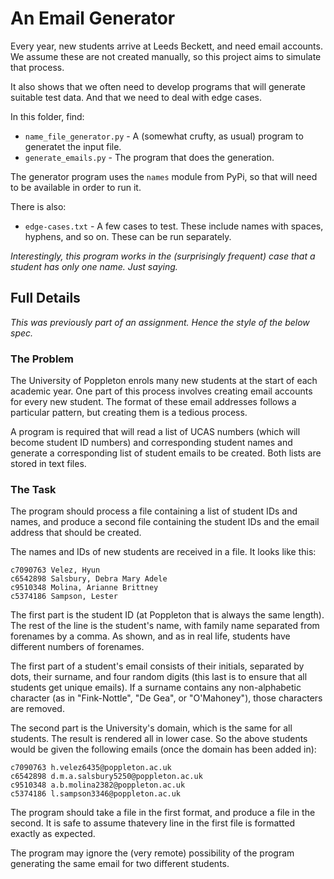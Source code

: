 # An Email Generator

Every year, new students arrive at Leeds Beckett, and need email
accounts. We assume these are not created manually, so this project
aims to simulate that process.

It also shows that we often need to develop programs that will generate
suitable test data. And that we need to deal with edge cases.

In this folder, find:

- `name_file_generator.py` - A (somewhat crufty, as usual) program to generatet 
the input file.
- `generate_emails.py` - The program that does the generation.

The generator program uses the `names` module from PyPi, so that will need
to be available in order to run it.

There is also:

- `edge-cases.txt` - A few cases to test. These include names with spaces, hyphens,
and so on. These can be run separately.

_Interestingly, this program works in the (surprisingly frequent) case that a
student has only one name. Just saying._

## Full Details

_This was previously part of an assignment. Hence the style of the below spec._

### The Problem

The University of Poppleton enrols many new students at the start of each 
academic year. One part of this process involves creating email accounts 
for every new student. The format of these email addresses follows a particular
pattern, but creating them is a tedious process.

A program is required that will read a list of UCAS numbers (which will become 
student ID numbers) and corresponding student names and generate a corresponding 
list of student emails to be created. Both lists are stored in 
text files.

### The Task

The program should process a file containing a list of student IDs and names, and 
produce a second file containing the student IDs and the email address that 
should be created.

The names and IDs of new students are received in a file. It looks like this:

```text
c7090763 Velez, Hyun
c6542898 Salsbury, Debra Mary Adele
c9510348 Molina, Arianne Brittney
c5374186 Sampson, Lester
```

The first part is the student ID (at Poppleton that is always the same length). 
The rest of the line is the student's name, with family name separated from 
forenames by a comma. As shown, and as in real life, students have different 
numbers of forenames.

The first part of a student's email consists of their initials, separated by 
dots, their surname, and four random  digits (this last is to ensure that all 
students get unique emails). If a surname contains any non-alphabetic
character (as in "Fink-Nottle", "De Gea", or "O'Mahoney"), those characters are removed.

The second part is the University's domain, which is the same for all students. The 
result is rendered all in  lower case. So the above students would be given 
the following emails (once the domain has been added in):

```text 
c7090763 h.velez6435@poppleton.ac.uk
c6542898 d.m.a.salsbury5250@poppleton.ac.uk
c9510348 a.b.molina2382@poppleton.ac.uk
c5374186 l.sampson3346@poppleton.ac.uk
```

The program should take a file in the first format, and produce a file in the 
second. It is safe to assume thatevery line in the first file is formatted exactly as expected.

The program may ignore the (very remote) possibility of the program generating 
the same email for two different students.

